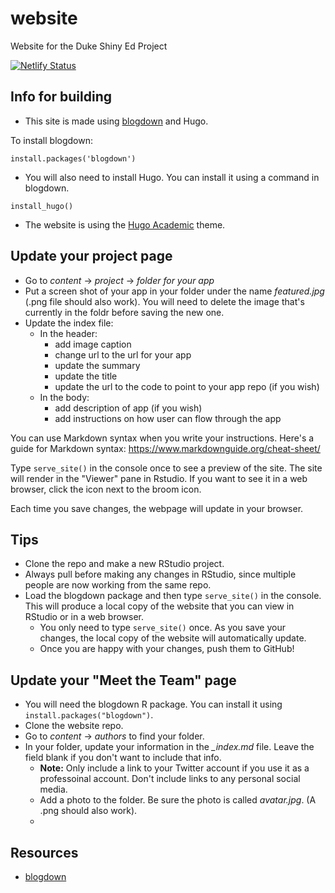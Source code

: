 # website

Website for the Duke Shiny Ed Project

[![Netlify Status](https://api.netlify.com/api/v1/badges/820421fb-e04c-4bfb-b99a-bed0bd3199c8/deploy-status)](https://app.netlify.com/sites/duke-shiny-ed/deploys)

## Info for building 

- This site is made using [blogdown](https://github.com/rstudio/blogdown) and Hugo. 

To install blogdown: 

```
install.packages('blogdown')
```

- You will also need to install Hugo. You can install it using a command in blogdown.

```
install_hugo()
```

- The website is using the [Hugo Academic](https://themes.gohugo.io/academic/) theme.

## Update your project page 

- Go to *content* -> *project* -> *folder for your app*
- Put a screen shot of your app in your folder under the name *featured.jpg* (.png file should also work). You will need to delete the image that's currently in the foldr before saving the new one. 
- Update the index file: 
  - In the header: 
    - add image caption
    - change url to the url for your app
    - update the summary
    - update the title
    - update the url to the code to point to your app repo (if you wish)
  - In the body: 
    - add description of app (if you wish)
    - add instructions on how user can flow through the app

You can use Markdown syntax when you write your instructions. Here's a guide for Markdown syntax: https://www.markdownguide.org/cheat-sheet/

Type `serve_site()` in the console once to see a preview of the site. The site will render in the "Viewer" pane in Rstudio. If you want to see it in a web browser, click the icon next to the broom icon. 

Each time you save changes, the webpage will update in your browser. 


## Tips

- Clone the repo and make a new RStudio project.
- Always pull before making any changes in RStudio, since multiple people are now working from the same repo. 
- Load the blogdown package and then type `serve_site()` in the console. This will produce a local copy of the website that you can view in RStudio or in a web browser. 
  - You only need to type `serve_site()` once. As you save your changes, the local copy of the website will automatically update. 
  - Once you are happy with your changes, push them to GitHub!

## Update your "Meet the Team" page

- You will need the blogdown R package. You can install it using `install.packages("blogdown")`.
- Clone the website repo.
- Go to *content* -> *authors* to find your folder. 
- In your folder, update your information in the *_index.md* file. Leave the field blank if you don't want to include that info. 
  - **Note:** Only include a link to your Twitter account if you use it as a professoinal account. Don't include links to any personal social media.
  - Add a photo to the folder. Be sure the photo is called *avatar.jpg*. (A .png should also work). 
  - 

## Resources

- [blogdown](https://bookdown.org/yihui/blogdown/)

